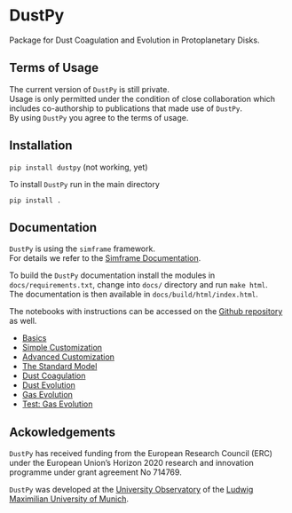 # DustPy

Package for Dust Coagulation and Evolution in Protoplanetary Disks.

## Terms of Usage

The current version of `DustPy` is still private.  
Usage is only permitted under the condition of close collaboration which includes co-authorship to publications that made use of `DustPy`.  
By using `DustPy` you agree to the terms of usage.

## Installation

`pip install dustpy` (not working, yet)

To install `DustPy` run in the main directory

`pip install .`

## Documentation

`DustPy` is using the `simframe` framework.  
For details we refer to the [Simframe Documentation](https://simframe.rtfd.io/).

To build the `DustPy` documentation install the modules in `docs/requirements.txt`, change into `docs/` directory and run `make html`.  
The documentation is then available in `docs/build/html/index.html`.

The notebooks with instructions can be accessed on the [Github repository](https://github.com/stammler/dustpy) as well.

* [Basics](https://github.com/stammler/dustpy/blob/master/examples/1_basics.ipynb)
* [Simple Customization](https://github.com/stammler/dustpy/blob/master/examples/2_simple_customization.ipynb)
* [Advanced Customization](https://github.com/stammler/dustpy/blob/master/examples/3_advanced_customization.ipynb)
* [The Standard Model](https://github.com/stammler/dustpy/blob/master/examples/4_standard_model.ipynb)
* [Dust Coagulation](https://github.com/stammler/dustpy/blob/master/examples/5_dust_coagulation.ipynb)
* [Dust Evolution](https://github.com/stammler/dustpy/blob/master/examples/6_dust_evolution.ipynb)
* [Gas Evolution](https://github.com/stammler/dustpy/blob/master/examples/7_gas_evolution.ipynb)
* [Test: Gas Evolution](https://github.com/stammler/dustpy/blob/master/examples/8_test_gas_evolution.ipynb)

## Ackowledgements

`DustPy` has received funding from the European Research Council (ERC) under the European Union’s Horizon 2020 research and innovation programme under grant agreement No 714769.

`DustPy` was developed at the [University Observatory](https://www.usm.uni-muenchen.de/index_en.php) of the [Ludwig Maximilian University of Munich](https://www.en.uni-muenchen.de/index.html).